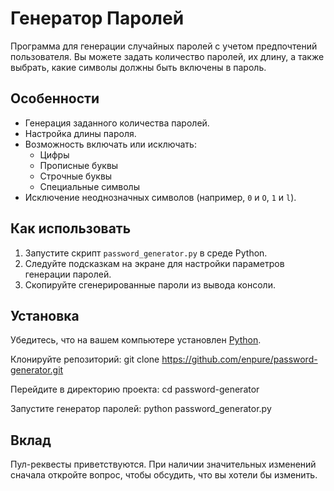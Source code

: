 # Генератор Паролей

Программа для генерации случайных паролей с учетом предпочтений пользователя. Вы можете задать количество паролей, их длину, а также выбрать, какие символы должны быть включены в пароль.

## Особенности

- Генерация заданного количества паролей.
- Настройка длины пароля.
- Возможность включать или исключать:
  - Цифры
  - Прописные буквы
  - Строчные буквы
  - Специальные символы
- Исключение неоднозначных символов (например, `0` и `O`, `1` и `l`).

## Как использовать

1. Запустите скрипт `password_generator.py` в среде Python.
2. Следуйте подсказкам на экране для настройки параметров генерации паролей.
3. Скопируйте сгенерированные пароли из вывода консоли.

## Установка

Убедитесь, что на вашем компьютере установлен [Python](https://www.python.org/downloads/).

Клонируйте репозиторий:
git clone https://github.com/enpure/password-generator.git

Перейдите в директорию проекта:
cd password-generator

Запустите генератор паролей:
python password_generator.py

## Вклад
Пул-реквесты приветствуются. При наличии значительных изменений сначала откройте вопрос, чтобы обсудить, что вы хотели бы изменить.
